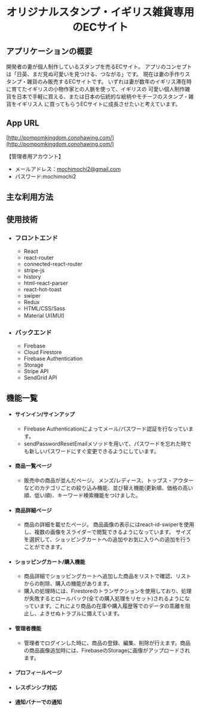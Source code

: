 <h1 style="text-align:center;">
オリジナルスタンプ・イギリス雑貨専用のECサイト
</h1>

## アプリケーションの概要
開発者の妻が個人制作しているスタンプを売るECサイト。
アプリのコンセプトは「日英、まだ見ぬ可愛いを見つける、つながる」です。
現在は妻の手作りスタンプ・雑貨のみ販売するECサイトです。
いずれは妻が数年のイギリス滞在時に育てたイギリスの小物作家との人脈を使って、イギリスの
可愛い個人制作雑貨を日本で手軽に買える、または日本の伝統的な絵柄やモチーフのスタンプ・雑貨をイギリス人
に買ってもらうECサイトに成長させたいと考えています。

## App URL
[http://pompomkingdom.conohawing.com/](http://pompomkingdom.conohawing.com/)

【管理者用アカウント】
  - メールアドレス：mochimochi2@gmail.com  
  - パスワード:mochimochi2　

## 主な利用方法

## 使用技術
 - ### フロントエンド
   - React  
   - react-router  
   - connected-react-router 
   - stripe-js
   - history  
   - html-react-parser  
   - react-hot-toast 
   - swiper
   - Redux
   - HTML/CSS/Sass  
   - Material UI(MUI)
　
 - ### バックエンド
   - Firebase  
   - Cloud Firestore 
   - Firebase Authentication
   - Storage 
   - Stripe API
   - SendGrid API
  
## 機能一覧
  - #### サインイン/サインアップ
    - Firebase Authenticationによってメール/パスワード認証を行なっています。 
    - sendPasswordResetEmailメソッドを用いて、パスワードを忘れた時でも新しいパスワードにすぐ変更できるようにしています。      
  - #### 商品一覧ページ
    - 販売中の商品が並んだページ。 メンズ/レディース、トップス・アウターなどのカテゴリごとの絞り込み機能、並び替え機能(更新順、価格の高い順、低い順)、キーワード検索機能をつけました。  
  - #### 商品詳細ページ 
    - 商品の詳細を載せたページ。 商品画像の表示にはreact-id-swiperを使用し、複数の画像をスライダーで閲覧できるようになっています。 サイズを選択して、ショッピングカートへの追加やお気に入りへの追加を行うことができます。
    
  - #### ショッピングカート/購入機能  
    - 商品詳細でショッピングカートへ追加した商品をリストで確認、リストからの削除、購入の機能があります。 
    - 購入の処理時には、Firestoreのトランザクションを使用しており、処理が失敗するとロールバック(全ての購入処理をリセット)されるようになっています。これにより商品の在庫や購入履歴等でのデータの乖離を阻止し、よきせぬトラブルに備えています。  
    
  - #### 管理者機能  
    - 管理者でログインした時に、商品の登録、編集、削除が行えます。商品の商品画像追加時には、FirebaseのStorageに画像がアップロードされます。 
  - #### プロフィールページ  
  - #### レスポンシブ対応  
  - #### 通知バナーでの通知   　


